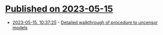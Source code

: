 # [Published on 2023-05-15](index.md)

* [2023-05-15, 10:37:25](https://lobste.rs/s/5tv6yc/detailed_walkthrough_procedure) - [Detailed walkthrough of procedure to uncensor models](https://erichartford.com/uncensored-models)
